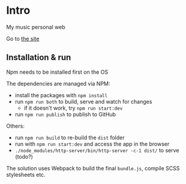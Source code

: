 # Intro

My music personal web

Go to [the site](https://music.ferohajnovic.com/)


## Installation & run

Npm needs to be installed first on the OS

The dependencies are managed via NPM:
- install the packages with `npm install`
- run `npm run both` to build, serve and watch for changes
    - if it doesn't work, try `npm run start:dev`
- run `npm run publish` to publish to GitHub

Others:
- run `npm run build` to re-build the `dist` folder
- run with `npm run start:dev` and access the app in the browser
- `./node_modules/http-server/bin/http-server -c-1 dist/` to serve (todo?)

The solution uses Webpack to build the final `bundle.js`, compile SCSS
stylesheets etc.
